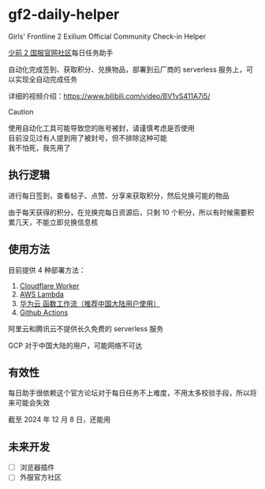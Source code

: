 # gf2-daily-helper
Girls' Frontline 2 Exilium Official Community Check-in Helper

[少前 2 国服官网社区](https://gf2-bbs.sunborngame.com/)每日任务助手

自动化完成签到、获取积分、兑换物品，部署到云厂商的 serverless 服务上，可以实现全自动完成任务

详细的视频介绍：https://www.bilibili.com/video/BV1vS411A7i5/

> [!CAUTION]
> 使用自动化工具可能导致您的账号被封，请谨慎考虑是否使用  
> 目前没见过有人提到用了被封号，但不排除这种可能  
> 我不怕死，我先用了  

## 执行逻辑
进行每日签到，查看帖子、点赞、分享来获取积分，然后兑换可能的物品

由于每天获得的积分，在兑换完每日资源后，只剩 10 个积分，所以有时候需要积累几天，不能立即兑换信息核

## 使用方法
目前提供 4 种部署方法：
1. [Cloudflare Worker](./docs/cloudflare.md)
2. [AWS Lambda](./docs/aws.md)
3. [华为云 函数工作流（推荐中国大陆用户使用）](./docs/huawei-cloud.md)
4. [Github Actions](./docs/github-actions.md)

阿里云和腾讯云不提供长久免费的 serverless 服务

GCP 对于中国大陆的用户，可能网络不可达

## 有效性
每日助手很依赖这个官方论坛对于每日任务不上难度，不用太多校验手段，所以将来可能会失效

截至 2024 年 12 月 8 日，还能用

## 未来开发
- [ ] 浏览器插件
- [ ] 外服官方社区